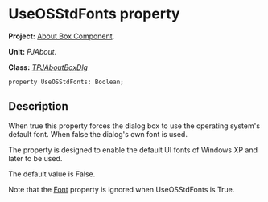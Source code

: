 # UseOSStdFonts property #

**Project:** [About Box Component](AboutBoxComponent.md).

**Unit:** _PJAbout_.

**Class:** _[TPJAboutBoxDlg](TPJAboutBoxDlg.md)_

```
property UseOSStdFonts: Boolean;
```

## Description ##

When true this property forces the dialog box to use the operating system's default font. When false the dialog's own font is used.

The property is designed to enable the default UI fonts of Windows XP and later to be used.

The default value is False.

Note that the [Font](TPJAboutBoxDlgFont.md) property is ignored when UseOSStdFonts is True.